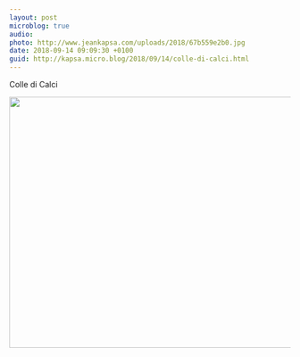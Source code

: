 ```yaml
---
layout: post
microblog: true
audio: 
photo: http://www.jeankapsa.com/uploads/2018/67b559e2b0.jpg
date: 2018-09-14 09:09:30 +0100
guid: http://kapsa.micro.blog/2018/09/14/colle-di-calci.html
---
```

Colle di Calci

<img src="http://www.jeankapsa.com/uploads/2018/67b559e2b0.jpg" width="600" height="450" />

